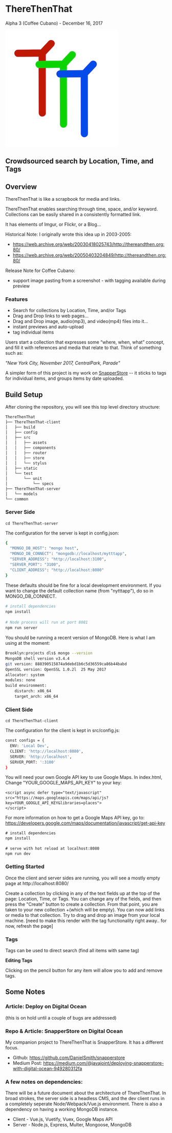 # ThereThenThat
Alpha 3 (Coffee Cubano) - December 16, 2017

![ThereThenThat Logo](ThereThenThat-client/static/ttt-logo-small.png)

## Crowdsourced search by Location, Time, and Tags

## Overview

ThereThenThat is like a scrapbook for media and links.

ThereThenThat enables searching through time, space, and/or keyword.  Collections can be easily shared in a consistently formatted link.

It has elements of Imgur, or Flickr, or a Blog...

Historical Note:
I originally wrote this idea up in 2003-2005:
* https://web.archive.org/web/20030418025743/http://thereandthen.org:80/
* https://web.archive.org/web/20050403204849/http://thereandthen.org:80/

Release Note for Coffee Cubano:

* support image pasting from a screenshot - with tagging available during preview


### Features

* Search for collections by Location, Time, and/or Tags
* Drag and Drop links to web pages...
* Drag and Drop image, audio(mp3), and video(mp4) files into it...
* instant previews and auto-upload
* tag individual items

Users start a collection that expresses some “where, when, what” concept, and fill it with references and media that relate to that.  Think of something such as:

_"New York City, November 2017, CentralPark, Parade"_


A simpler form of this project is my work on [SnapperStore](https://github.com/DanielSmith/snapperstore) -- it sticks to tags for individual  items, and groups items by date uploaded.

## Build Setup

After cloning the repository, you will see this top level directory structure:


```
ThereThenThat
├── ThereThenThat-client
│   ├── build
│   ├── config
│   ├── src
│   │   ├── assets
│   │   ├── components
│   │   ├── router
│   │   ├── store
│   │   └── stylus
│   ├── static
│   └── test
│       └── unit
│           └── specs
├── ThereThenThat-server
│   └── models
└── common

```


### Server Side
```
cd ThereThenThat-server
```


The configuration for the server is kept in config.json:

``` bash
{
  "MONGO_DB_HOST": "mongo host",
  "MONGO_DB_CONNECT": "mongodb://localhost/mytttapp",
  "SERVER_ADDRESS": "http://localhost:3100",
  "SERVER_PORT": "3100",
  "CLIENT_ADDRESS": "http://localhost:8080"
}
```

These defaults should be fine for a local development environment.  If you want to change the default collection name (from "nytttapp"), do so in MONGO_DB_CONNECT.

``` bash
# install dependencies
npm install

# Node process will run at port 8081
npm run server
```

You should be running a recent version of MongoDB.  Here is what I am using at the moment:

```bash
Brooklyn:projects dls$ mongo --version
MongoDB shell version v3.4.4
git version: 888390515874a9debd1b6c5d36559ca86b44babd
OpenSSL version: OpenSSL 1.0.2l  25 May 2017
allocator: system
modules: none
build environment:
    distarch: x86_64
    target_arch: x86_64
```

### Client Side

```
cd ThereThenThat-client
```

The configuration for the client is kept in src/config.js:

``` bash
const configs = {
  ENV: 'Local Dev',
  CLIENT: 'http://localhost:8080',
  SERVER: 'http://localhost',
  SERVER_PORT: ':3100'  
}
```

You will need your own Google API key to use Google Maps.  In index.html, Change "YOUR_GOOGLE_MAPS_API_KEY" to your key:

```
<script async defer type="text/javascript"
src="https://maps.googleapis.com/maps/api/js?key=YOUR_GOOGLE_API_KEY&libraries=places">
</script>
```

For more information on how to get a Google Maps API key, go to: https://developers.google.com/maps/documentation/javascript/get-api-key

```
# install dependencies
npm install

# serve with hot reload at localhost:8080
npm run dev
```


### Getting Started

Once the client and server sides are running, you will see a mostly empty page at http://localhost:8080/

Create a collection by clicking in any of the text fields up at the top of the page: Location, Time, or Tags.  You can change any of the fields, and then press the "Create" button to create a collection.  From that point, you are taken to your new collection +(which will be empty).  You can now add links or media to that collection.  Try to drag and drop an image from your local machine. [need to make this render with the tag functionality right away.. for now, refresh the page]

### Tags

Tags can be used to direct search (find all items with same tag)

**Editing Tags**

Clicking on the pencil button for any item will allow you to add and remove tags.


## Some Notes

### Article: Deploy on Digital Ocean

(this is on hold until a couple of bugs are addressed)

### Repo & Article: SnapperStore on Digital Ocean

My companion project to ThereThenThat is SnapperStore.  It has a different focus.

* Github: https://github.com/DanielSmith/snapperstore
* Medium Post: https://medium.com/@javajoint/deploying-snapperstore-with-digital-ocean-949280312fa

### A few notes on dependencies:

There will be a future document about the architecture of ThereThenThat.  In broad strokes, the server side is a headless CMS, and the dev client runs in a completely seperate Node/Webpack/Vue.js environment. There is also a dependency on having a working MongoDB instance.

* Client - Vue.js, Vuetify, Vuex, Google Maps API
* Server - Node.js, Express, Multer, Mongoose, MongoDB
